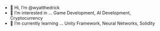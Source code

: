- 👋 Hi, I’m @wyatthedrick
- 👀 I’m interested in ... Game Development, AI Development, Cryptocurrency
- 🌱 I’m currently learning ... Unity Framework, Neural Networks, Solidity
<!--- 📫 How to reach me ... -->

<!---
wyatthedrick/wyatthedrick is a ✨ special ✨ repository because its `README.md` (this file) appears on your GitHub profile.
You can click the Preview link to take a look at your changes.
--->
